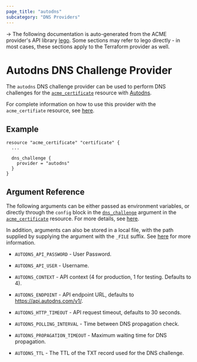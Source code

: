 ```yaml
---
page_title: "autodns"
subcategory: "DNS Providers"
---
```


-> The following documentation is auto-generated from the ACME
provider's API library [lego](https://go-acme.github.io/lego/).  Some
sections may refer to lego directly - in most cases, these sections
apply to the Terraform provider as well.

# Autodns DNS Challenge Provider

The `autodns` DNS challenge provider can be used to perform DNS challenges for
the [`acme_certificate`][resource-acme-certificate] resource with
[Autodns](https://www.internetx.com/domains/autodns/).

[resource-acme-certificate]: ../resources/certificate.md

For complete information on how to use this provider with the `acme_certifiate`
resource, see [here][resource-acme-certificate-dns-challenges].

[resource-acme-certificate-dns-challenges]: ./certificate.md#using-dns-challenges

## Example

```hcl
resource "acme_certificate" "certificate" {
  ...

  dns_challenge {
    provider = "autodns"
  }
}
```
## Argument Reference

The following arguments can be either passed as environment variables, or
directly through the `config` block in the
[`dns_challenge`][resource-acme-certificate-dns-challenge-arg] argument in the
[`acme_certificate`][resource-acme-certificate] resource. For more details, see
[here][resource-acme-certificate-dns-challenges].

[resource-acme-certificate-dns-challenge-arg]: ./certificate.md#dns_challenge

In addition, arguments can also be stored in a local file, with the path
supplied by supplying the argument with the `_FILE` suffix. See
[here][acme-certificate-file-arg-example] for more information.

[acme-certificate-file-arg-example]: ./certificate.md#using-variable-files-for-provider-arguments

* `AUTODNS_API_PASSWORD` - User Password.
* `AUTODNS_API_USER` - Username.

* `AUTODNS_CONTEXT` - API context (4 for production, 1 for testing. Defaults to 4).
* `AUTODNS_ENDPOINT` - API endpoint URL, defaults to https://api.autodns.com/v1/.
* `AUTODNS_HTTP_TIMEOUT` - API request timeout, defaults to 30 seconds.
* `AUTODNS_POLLING_INTERVAL` - Time between DNS propagation check.
* `AUTODNS_PROPAGATION_TIMEOUT` - Maximum waiting time for DNS propagation.
* `AUTODNS_TTL` - The TTL of the TXT record used for the DNS challenge.



